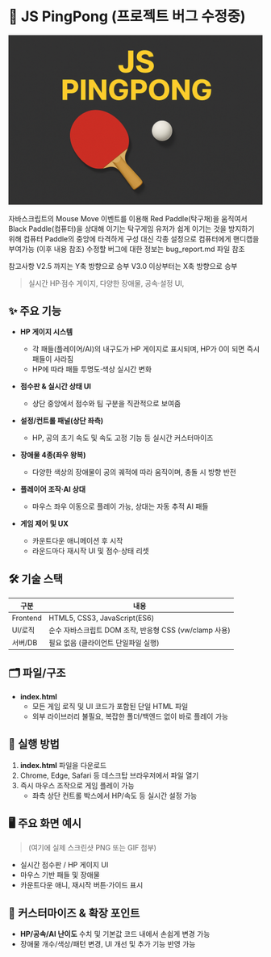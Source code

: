 # 🏓 JS PingPong (프로젝트 버그 수정중)
![Hotdeal Gallery Logo](./JS_Pingpong.png)

자바스크립트의 Mouse Move 이벤트를 이용해 Red Paddle(탁구채)을 움직여서 Black Paddle(컴퓨터)을 상대해 이기는 탁구게임
유저가 쉽게 이기는 것을 방지하기 위해 컴퓨터 Paddle의 중앙에 타격하게 구성
대신 각종 설정으로 컴퓨터에게 핸디캡을 부여가능 (이후 내용 참조)
수정할 버그에 대한 정보는 bug_report.md 파일 참조

참고사항
V2.5 까지는 Y축 방향으로 승부
V3.0 이상부터는 X축 방향으로 승부

> 실시간 HP·점수 게이지, 다양한 장애물, 공속·설정 UI,  

## ✨ 주요 기능

- **HP 게이지 시스템**
  - 각 패들(플레이어/AI)의 내구도가 HP 게이지로 표시되며, HP가 0이 되면 즉시 패들이 사라짐
  - HP에 따라 패들 투명도·색상 실시간 변화

- **점수판 & 실시간 상태 UI**
  - 상단 중앙에서 점수와 팀 구분을 직관적으로 보여줌

- **설정/컨트롤 패널(상단 좌측)**
  - HP, 공의 초기 속도 및 속도 고정 기능 등 실시간 커스터마이즈

- **장애물 4종(좌우 왕복)**
  - 다양한 색상의 장애물이 공의 궤적에 따라 움직이며, 충돌 시 방향 반전

- **플레이어 조작·AI 상대**
  - 마우스 좌우 이동으로 플레이 가능, 상대는 자동 추적 AI 패들

- **게임 제어 및 UX**
  - 카운트다운 애니메이션 후 시작
  - 라운드마다 재시작 UI 및 점수·상태 리셋

## 🛠️ 기술 스택

| 구분         | 내용                                                        |
|-------------|-----------------------------------------------------------|
| Frontend    | HTML5, CSS3, JavaScript(ES6)                              |
| UI/로직     | 순수 자바스크립트 DOM 조작, 반응형 CSS (vw/clamp 사용)     |
| 서버/DB     | 필요 없음 (클라이언트 단일파일 실행)                         |

## 🗂️ 파일/구조

- **index.html**  
  - 모든 게임 로직 및 UI 코드가 포함된 단일 HTML 파일  
  - 외부 라이브러리 불필요, 복잡한 폴더/백엔드 없이 바로 플레이 가능

## 🚀 실행 방법

1. **index.html** 파일을 다운로드
2. Chrome, Edge, Safari 등 데스크탑 브라우저에서 파일 열기
3. 즉시 마우스 조작으로 게임 플레이 가능  
   - 좌측 상단 컨트롤 박스에서 HP/속도 등 실시간 설정 가능

## 🖥️ 주요 화면 예시

> (여기에 실제 스크린샷 PNG 또는 GIF 첨부)

- 실시간 점수판 / HP 게이지 UI  
- 마우스 기반 패들 및 장애물  
- 카운트다운 애니, 재시작 버튼·가이드 표시

## 📝 커스터마이즈 & 확장 포인트

- **HP/공속/AI 난이도** 수치 및 기본값 코드 내에서 손쉽게 변경 가능
- 장애물 개수/색상/패턴 변경, UI 개선 및 추가 기능 반영 가능
